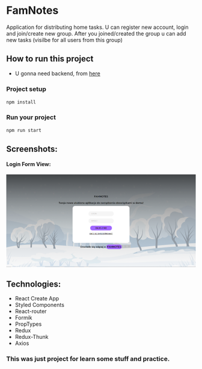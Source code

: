 # FamNotes

Application for distributing home tasks. U can register new account, login and join/create new group. After you joined/created the group u can add new tasks (visilbe for all users from this group)

## How to run this project

- U gonna need backend, from [here](https://github.com/Szymon-Lurka/FamNotes-Backend)

### Project setup

```
npm install
```

### Run your project

```
npm run start
```

## Screenshots:

#### Login Form View:

![LoginForm](./screenshots/LOGIN.png?raw=true)

## Technologies:

- React Create App
- Styled Components
- React-router
- Formik
- PropTypes
- Redux
- Redux-Thunk
- Axios

### This was just project for learn some stuff and practice.
